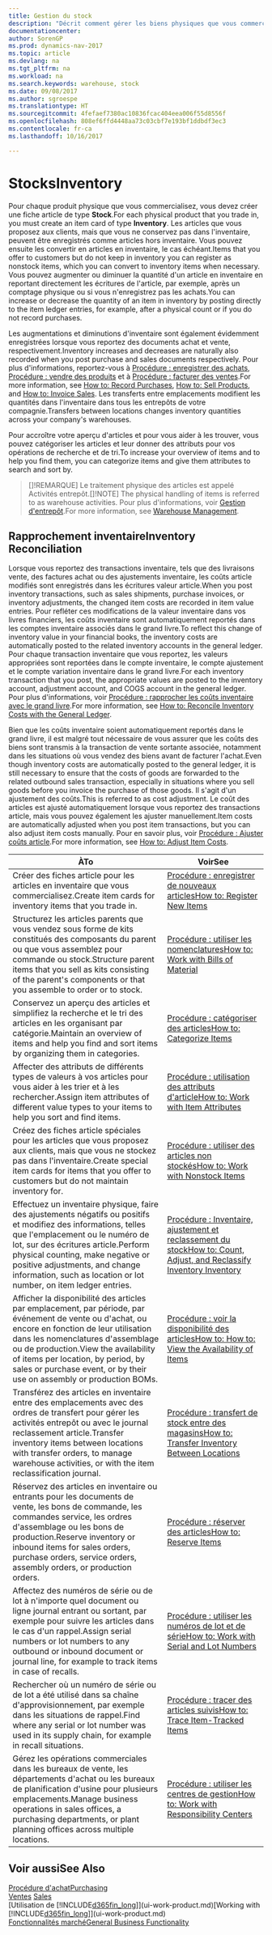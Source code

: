 ```yaml
---
title: Gestion du stock
description: "Décrit comment gérer les biens physiques que vous commercialisez, par exemple, la gestion du stock de votre entrepôt."
documentationcenter: 
author: SorenGP
ms.prod: dynamics-nav-2017
ms.topic: article
ms.devlang: na
ms.tgt_pltfrm: na
ms.workload: na
ms.search.keywords: warehouse, stock
ms.date: 09/08/2017
ms.author: sgroespe
ms.translationtype: HT
ms.sourcegitcommit: 4fefaef7380ac10836fcac404eea006f55d8556f
ms.openlocfilehash: 808ef6ffd4448aa73c03cbf7e193bf1ddbdf3ec3
ms.contentlocale: fr-ca
ms.lasthandoff: 10/16/2017

---
```


# <a name="inventory"></a><span data-ttu-id="d507b-103">Stocks</span><span class="sxs-lookup"><span data-stu-id="d507b-103">Inventory</span></span>
<span data-ttu-id="d507b-104">Pour chaque produit physique que vous commercialisez, vous devez créer une fiche article de type **Stock**.</span><span class="sxs-lookup"><span data-stu-id="d507b-104">For each physical product that you trade in, you must create an item card of type **Inventory**.</span></span> <span data-ttu-id="d507b-105">Les articles que vous proposez aux clients, mais que vous ne conservez pas dans l'inventaire, peuvent être enregistrés comme articles hors inventaire. Vous pouvez ensuite les convertir en articles en inventaire, le cas échéant.</span><span class="sxs-lookup"><span data-stu-id="d507b-105">Items that you offer to customers but do not keep in inventory you can register as nonstock items, which you can convert to inventory items when necessary.</span></span> <span data-ttu-id="d507b-106">Vous pouvez augmenter ou diminuer la quantité d'un article en inventaire en reportant directement les écritures de l'article, par exemple, après un comptage physique ou si vous n'enregistrez pas les achats.</span><span class="sxs-lookup"><span data-stu-id="d507b-106">You can increase or decrease the quantity of an item in inventory by posting directly to the item ledger entries, for example, after a physical count or if you do not record purchases.</span></span>

<span data-ttu-id="d507b-107">Les augmentations et diminutions d'inventaire sont également évidemment enregistrées lorsque vous reportez des documents achat et vente, respectivement.</span><span class="sxs-lookup"><span data-stu-id="d507b-107">Inventory increases and decreases are naturally also recorded when you post purchase and sales documents respectively.</span></span> <span data-ttu-id="d507b-108">Pour plus d'informations, reportez-vous à [Procédure : enregistrer des achats](purchasing-how-record-purchases.md), [Procédure : vendre des produits](sales-how-sell-products.md) et à [Procédure : facturer des ventes](sales-how-invoice-sales.md).</span><span class="sxs-lookup"><span data-stu-id="d507b-108">For more information, see [How to: Record Purchases](purchasing-how-record-purchases.md), [How to: Sell Products](sales-how-sell-products.md), and [How to: Invoice Sales](sales-how-invoice-sales.md).</span></span> <span data-ttu-id="d507b-109">Les transferts entre emplacements modifient les quantités dans l'inventaire dans tous les entrepôts de votre compagnie.</span><span class="sxs-lookup"><span data-stu-id="d507b-109">Transfers between locations changes inventory quantities across your company's warehouses.</span></span>   

<span data-ttu-id="d507b-110">Pour accroître votre aperçu d'articles et pour vous aider à les trouver, vous pouvez catégoriser les articles et leur donner des attributs pour vos opérations de recherche et de tri.</span><span class="sxs-lookup"><span data-stu-id="d507b-110">To increase your overview of items and to help you find them, you can categorize items and give them attributes to search and sort by.</span></span>

> <span data-ttu-id="d507b-111">[]!REMARQUE] Le traitement physique des articles est appelé Activités entrepôt.</span><span class="sxs-lookup"><span data-stu-id="d507b-111">[]!NOTE] The physical handling of items is referred to as warehouse activities.</span></span> <span data-ttu-id="d507b-112">Pour plus d'informations, voir [Gestion d'entrepôt](warehouse-manage-warehouse.md).</span><span class="sxs-lookup"><span data-stu-id="d507b-112">For more information, see [Warehouse Management](warehouse-manage-warehouse.md).</span></span>

## <a name="inventory-reconciliation"></a><span data-ttu-id="d507b-113">Rapprochement inventaire</span><span class="sxs-lookup"><span data-stu-id="d507b-113">Inventory Reconciliation</span></span>
<span data-ttu-id="d507b-114">Lorsque vous reportez des transactions inventaire, tels que des livraisons vente, des factures achat ou des ajustements inventaire, les coûts article modifiés sont enregistrés dans les écritures valeur article.</span><span class="sxs-lookup"><span data-stu-id="d507b-114">When you post inventory transactions, such as sales shipments, purchase invoices, or inventory adjustments, the changed item costs are recorded in item value entries.</span></span> <span data-ttu-id="d507b-115">Pour refléter ces modifications de la valeur inventaire dans vos livres financiers, les coûts inventaire sont automatiquement reportés dans les comptes inventaire associés dans le grand livre.</span><span class="sxs-lookup"><span data-stu-id="d507b-115">To reflect this change of inventory value in your financial books, the inventory costs are automatically posted to the related inventory accounts in the general ledger.</span></span> <span data-ttu-id="d507b-116">Pour chaque transaction inventaire que vous reportez, les valeurs appropriées sont reportées dans le compte inventaire, le compte ajustement et le compte variation inventaire dans le grand livre.</span><span class="sxs-lookup"><span data-stu-id="d507b-116">For each inventory transaction that you post, the appropriate values are posted to the inventory account, adjustment account, and COGS account in the general ledger.</span></span> <span data-ttu-id="d507b-117">Pour plus d'informations, voir [Procédure : rapprocher les coûts inventaire avec le grand livre](finance-how-to-post-inventory-costs-to-the-general-ledger.md).</span><span class="sxs-lookup"><span data-stu-id="d507b-117">For more information, see [How to: Reconcile Inventory Costs with the General Ledger](finance-how-to-post-inventory-costs-to-the-general-ledger.md).</span></span>

<span data-ttu-id="d507b-118">Bien que les coûts inventaire soient automatiquement reportés dans le grand livre, il est malgré tout nécessaire de vous assurer que les coûts des biens sont transmis à la transaction de vente sortante associée, notamment dans les situations où vous vendez des biens avant de facturer l'achat.</span><span class="sxs-lookup"><span data-stu-id="d507b-118">Even though inventory costs are automatically posted to the general ledger, it is still necessary to ensure that the costs of goods are forwarded to the related outbound sales transaction, especially in situations where you sell goods before you invoice the purchase of those goods.</span></span> <span data-ttu-id="d507b-119">Il s'agit d'un ajustement des coûts.</span><span class="sxs-lookup"><span data-stu-id="d507b-119">This is referred to as cost adjustment.</span></span> <span data-ttu-id="d507b-120">Le coût des articles est ajusté automatiquement lorsque vous reportez des transactions article, mais vous pouvez également les ajuster manuellement.</span><span class="sxs-lookup"><span data-stu-id="d507b-120">Item costs are automatically adjusted when you post item transactions, but you can also adjust item costs manually.</span></span> <span data-ttu-id="d507b-121">Pour en savoir plus, voir [Procédure : Ajuster coûts article](inventory-how-adjust-item-costs.md).</span><span class="sxs-lookup"><span data-stu-id="d507b-121">For more information, see [How to: Adjust Item Costs](inventory-how-adjust-item-costs.md).</span></span>

|<span data-ttu-id="d507b-122">À</span><span class="sxs-lookup"><span data-stu-id="d507b-122">To</span></span> |<span data-ttu-id="d507b-123">Voir</span><span class="sxs-lookup"><span data-stu-id="d507b-123">See</span></span> |
|---|----|
|<span data-ttu-id="d507b-124">Créer des fiches article pour les articles en inventaire que vous commercialisez.</span><span class="sxs-lookup"><span data-stu-id="d507b-124">Create item cards for inventory items that you trade in.</span></span>|[<span data-ttu-id="d507b-125">Procédure : enregistrer de nouveaux articles</span><span class="sxs-lookup"><span data-stu-id="d507b-125">How to: Register New Items</span></span>](inventory-how-register-new-items.md)|
|<span data-ttu-id="d507b-126">Structurez les articles parents que vous vendez sous forme de kits constitués des composants du parent ou que vous assemblez pour commande ou stock.</span><span class="sxs-lookup"><span data-stu-id="d507b-126">Structure parent items that you sell as kits consisting of the parent's components or that you assemble to order or to stock.</span></span>|[<span data-ttu-id="d507b-127">Procédure : utiliser les nomenclatures</span><span class="sxs-lookup"><span data-stu-id="d507b-127">How to: Work with Bills of Material</span></span>](inventory-how-work-BOMs.md)|
|<span data-ttu-id="d507b-128">Conservez un aperçu des articles et simplifiez la recherche et le tri des articles en les organisant par catégorie.</span><span class="sxs-lookup"><span data-stu-id="d507b-128">Maintain an overview of items and help you find and sort items by organizing them in categories.</span></span>|[<span data-ttu-id="d507b-129">Procédure : catégoriser des articles</span><span class="sxs-lookup"><span data-stu-id="d507b-129">How to: Categorize Items</span></span>](inventory-how-categorize-items.md)|
|<span data-ttu-id="d507b-130">Affecter des attributs de différents types de valeurs à vos articles pour vous aider à les trier et à les rechercher.</span><span class="sxs-lookup"><span data-stu-id="d507b-130">Assign item attributes of different value types to your items to help you sort and find items.</span></span>|[<span data-ttu-id="d507b-131">Procédure : utilisation des attributs d'article</span><span class="sxs-lookup"><span data-stu-id="d507b-131">How to: Work with Item Attributes</span></span>](inventory-how-work-item-attributes.md)|
|<span data-ttu-id="d507b-132">Créez des fiches article spéciales pour les articles que vous proposez aux clients, mais que vous ne stockez pas dans l'inventaire.</span><span class="sxs-lookup"><span data-stu-id="d507b-132">Create special item cards for items that you offer to customers but do not maintain inventory for.</span></span>|[<span data-ttu-id="d507b-133">Procédure : utiliser des articles non stockés</span><span class="sxs-lookup"><span data-stu-id="d507b-133">How to: Work with Nonstock Items</span></span>](inventory-how-work-nonstock-items.md)|
|<span data-ttu-id="d507b-134">Effectuez un inventaire physique, faire des ajustements négatifs ou positifs et modifiez des informations, telles que l'emplacement ou le numéro de lot, sur des écritures article.</span><span class="sxs-lookup"><span data-stu-id="d507b-134">Perform physical counting, make negative or positive adjustments, and change information, such as location or lot number, on item ledger entries.</span></span>|[<span data-ttu-id="d507b-135">Procédure : Inventaire, ajustement et reclassement du stock</span><span class="sxs-lookup"><span data-stu-id="d507b-135">How to: Count, Adjust, and Reclassify Inventory Inventory</span></span>](inventory-how-count-adjust-reclassify.md)|
|<span data-ttu-id="d507b-136">Afficher la disponibilité des articles par emplacement, par période, par événement de vente ou d'achat, ou encore en fonction de leur utilisation dans les nomenclatures d'assemblage ou de production.</span><span class="sxs-lookup"><span data-stu-id="d507b-136">View the availability of items per location, by period, by sales or purchase event, or by their use on assembly or production BOMs.</span></span>|[<span data-ttu-id="d507b-137">Procédure : voir la disponibilité des articles</span><span class="sxs-lookup"><span data-stu-id="d507b-137">How to: How to: View the Availability of Items</span></span>](inventory-how-availability-overview.md)|
|<span data-ttu-id="d507b-138">Transférez des articles en inventaire entre des emplacements avec des ordres de transfert pour gérer les activités entrepôt ou avec le journal reclassement article.</span><span class="sxs-lookup"><span data-stu-id="d507b-138">Transfer inventory items between locations with transfer orders, to manage warehouse activities, or with the item reclassification journal.</span></span>|[<span data-ttu-id="d507b-139">Procédure : transfert de stock entre des magasins</span><span class="sxs-lookup"><span data-stu-id="d507b-139">How to: Transfer Inventory Between Locations</span></span>](inventory-how-transfer-between-locations.md)|
|<span data-ttu-id="d507b-140">Réservez des articles en inventaire ou entrants pour les documents de vente, les bons de commande, les commandes service, les ordres d'assemblage ou les bons de production.</span><span class="sxs-lookup"><span data-stu-id="d507b-140">Reserve inventory or inbound items for sales orders, purchase orders, service orders, assembly orders, or production orders.</span></span>|[<span data-ttu-id="d507b-141">Procédure : réserver des articles</span><span class="sxs-lookup"><span data-stu-id="d507b-141">How to: Reserve Items</span></span>](inventory-how-to-reserve-items.md)|
|<span data-ttu-id="d507b-142">Affectez des numéros de série ou de lot à n'importe quel document ou ligne journal entrant ou sortant, par exemple pour suivre les articles dans le cas d'un rappel.</span><span class="sxs-lookup"><span data-stu-id="d507b-142">Assign serial numbers or lot numbers to any outbound or inbound document or journal line, for example to track items in case of recalls.</span></span>|[<span data-ttu-id="d507b-143">Procédure : utiliser les numéros de lot et de série</span><span class="sxs-lookup"><span data-stu-id="d507b-143">How to: Work with Serial and Lot Numbers</span></span>](inventory-how-work-item-tracking.md)|
|<span data-ttu-id="d507b-144">Rechercher où un numéro de série ou de lot a été utilisé dans sa chaîne d'approvisionnement, par exemple dans les situations de rappel.</span><span class="sxs-lookup"><span data-stu-id="d507b-144">Find where any serial or lot number was used in its supply chain, for example in recall situations.</span></span>|[<span data-ttu-id="d507b-145">Procédure : tracer des articles suivis</span><span class="sxs-lookup"><span data-stu-id="d507b-145">How to: Trace Item-Tracked Items</span></span>](inventory-how-to-trace-item-tracked-items.md)|
|<span data-ttu-id="d507b-146">Gérez les opérations commerciales dans les bureaux de vente, les départements d'achat ou les bureaux de planification d'usine pour plusieurs emplacements.</span><span class="sxs-lookup"><span data-stu-id="d507b-146">Manage business operations in sales offices, a purchasing departments, or plant planning offices across multiple locations.</span></span>|[<span data-ttu-id="d507b-147">Procédure : utiliser les centres de gestion</span><span class="sxs-lookup"><span data-stu-id="d507b-147">How to: Work with Responsibility Centers</span></span>](inventory-responsibility-centers.md)|

## <a name="see-also"></a><span data-ttu-id="d507b-148">Voir aussi</span><span class="sxs-lookup"><span data-stu-id="d507b-148">See Also</span></span>  
[<span data-ttu-id="d507b-149">Procédure d'achat</span><span class="sxs-lookup"><span data-stu-id="d507b-149">Purchasing</span></span>](purchasing-manage-purchasing.md)  
<span data-ttu-id="d507b-150">[Ventes](sales-manage-sales.md)  </span><span class="sxs-lookup"><span data-stu-id="d507b-150">[Sales](sales-manage-sales.md)  </span></span>  
<span data-ttu-id="d507b-151">[Utilisation de [!INCLUDE[d365fin_long](includes/d365fin_long_md.md)]](ui-work-product.md)</span><span class="sxs-lookup"><span data-stu-id="d507b-151">[Working with [!INCLUDE[d365fin_long](includes/d365fin_long_md.md)]](ui-work-product.md)</span></span>  
[<span data-ttu-id="d507b-152">Fonctionnalités marché</span><span class="sxs-lookup"><span data-stu-id="d507b-152">General Business Functionality</span></span>](ui-across-business-areas.md)

## 

